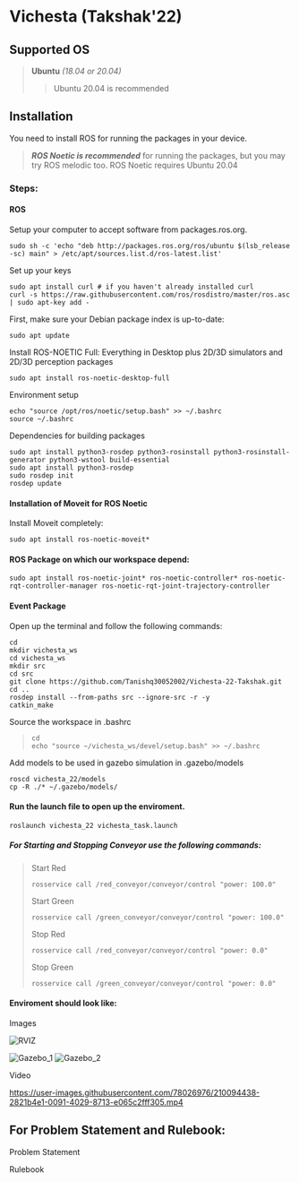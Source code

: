 # Vichesta (Takshak'22)

## Supported OS
> **Ubuntu** _(18.04 or 20.04)_
>> Ubuntu 20.04 is recommended

## Installation
You need to install ROS for running the packages in your device.

> **_ROS Noetic is recommended_** for running the packages, but you may try ROS melodic too.
> ROS Noetic requires Ubuntu 20.04

### Steps:

#### ROS
Setup your computer to accept software from packages.ros.org.
```
sudo sh -c 'echo "deb http://packages.ros.org/ros/ubuntu $(lsb_release -sc) main" > /etc/apt/sources.list.d/ros-latest.list'
```
Set up your keys

```
sudo apt install curl # if you haven't already installed curl
curl -s https://raw.githubusercontent.com/ros/rosdistro/master/ros.asc | sudo apt-key add -
```

First, make sure your Debian package index is up-to-date:

```
sudo apt update
```

Install ROS-NOETIC Full: Everything in Desktop plus 2D/3D simulators and 2D/3D perception packages

```
sudo apt install ros-noetic-desktop-full
```
Environment setup
```
echo "source /opt/ros/noetic/setup.bash" >> ~/.bashrc
source ~/.bashrc
```

Dependencies for building packages
```
sudo apt install python3-rosdep python3-rosinstall python3-rosinstall-generator python3-wstool build-essential
sudo apt install python3-rosdep
sudo rosdep init
rosdep update
```
#### Installation of Moveit for ROS Noetic
Install Moveit completely:
```
sudo apt install ros-noetic-moveit*
```

#### ROS Package on which our workspace depend:
```
sudo apt install ros-noetic-joint* ros-noetic-controller* ros-noetic-rqt-controller-manager ros-noetic-rqt-joint-trajectory-controller
```

#### Event Package
Open up the terminal and follow the following commands:
```
cd
mkdir vichesta_ws
cd vichesta_ws
mkdir src
cd src
git clone https://github.com/Tanishq30052002/Vichesta-22-Takshak.git
cd ..
rosdep install --from-paths src --ignore-src -r -y
catkin_make
```

Source the workspace in .bashrc
> ```
> cd
> echo "source ~/vichesta_ws/devel/setup.bash" >> ~/.bashrc
>  ```

Add models to be used in gazebo simulation in .gazebo/models
```
roscd vichesta_22/models
cp -R ./* ~/.gazebo/models/
```

#### Run the launch file to open up the enviroment.
```
roslaunch vichesta_22 vichesta_task.launch
```

##### For Starting and Stopping Conveyor use the following commands:
> Start Red
> ```
> rosservice call /red_conveyor/conveyor/control "power: 100.0"
> ```
> Start Green
> ```
> rosservice call /green_conveyor/conveyor/control "power: 100.0"
> ```
> Stop Red
> ```
> rosservice call /red_conveyor/conveyor/control "power: 0.0"
> ```
> Stop Green
> ```
> rosservice call /green_conveyor/conveyor/control "power: 0.0"
> ```

#### Enviroment should look like:

Images

![RVIZ](https://user-images.githubusercontent.com/78026976/210094444-f32d052b-1b28-4058-9124-79632eb4d9f0.png)

![Gazebo_1](https://user-images.githubusercontent.com/78026976/210094408-a18bd3e2-db3e-4b1a-b3f0-7fdcf4184278.png)
![Gazebo_2](https://user-images.githubusercontent.com/78026976/210094427-4538d2d7-7feb-4e29-8da8-145bac5301b2.png)

Video

https://user-images.githubusercontent.com/78026976/210094438-2821b4e1-0091-4029-8713-e065c2fff305.mp4

## For Problem Statement and Rulebook:
Problem Statement

Rulebook
